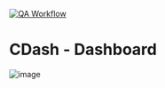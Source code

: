 [![QA Workflow](https://github.com/GabrielEValenzuela/CMakeClassExample/actions/workflows/QAWorkflow.yml/badge.svg?branch=master)](https://github.com/GabrielEValenzuela/CMakeClassExample/actions/workflows/QAWorkflow.yml)


# CDash - Dashboard

![image](https://github.com/GabrielEValenzuela/CMakeClassExample/assets/27935340/93bf6d71-ed06-4bc5-b399-51d8ae40142c)
